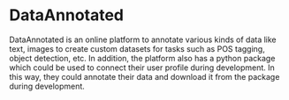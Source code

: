 # DataAnnotated
DataAnnotated is an online platform to annotate various kinds of data like text, images to create custom datasets for tasks such as POS tagging, object detection, etc.  In addition, the platform also has a python package which could be used to connect their user profile during development. In this way, they could annotate their data and download it from the package during development.
